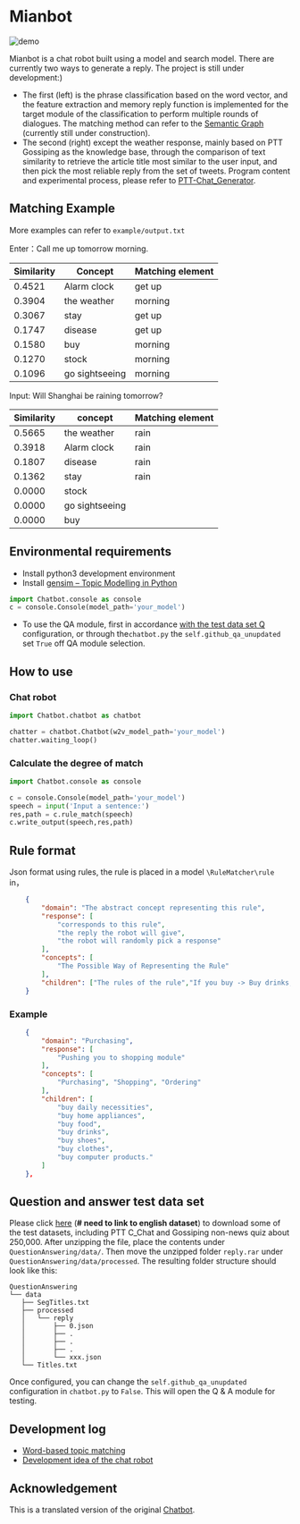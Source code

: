 # Mianbot

![demo](https://raw.githubusercontent.com/zake7749/Chatbot/master/docs/demo.png)

Mianbot is a chat robot built using a model and search model. There are currently two ways to generate a reply. The project is still under development:)

* The first (left) is the phrase classification based on the word vector, and the feature extraction and memory reply function is implemented for the target module of the classification to perform multiple rounds of dialogues. The matching method can refer to the [Semantic Graph](https://github.com/zake7749/Semantic-Graph) (currently still under construction).
* The second (right) except the weather response, mainly based on PTT Gossiping as the knowledge base, through the comparison of text similarity to retrieve the article title most similar to the user input, and then pick the most reliable reply from the set of tweets. Program content and experimental process, please refer to [PTT-Chat_Generator](https://github.com/zake7749/PTT-Chat-Generator).

## Matching Example

More examples can refer to `example/output.txt`

Enter：Call me up tomorrow morning.

|Similarity|Concept|Matching element|
|------|----|------|
|0.4521|Alarm clock|get up|
0.3904|the weather|morning|
0.3067|stay|get up|
0.1747|disease|get up|
0.1580|buy|morning|
0.1270|stock|morning|
0.1096|go sightseeing|morning|

Input: Will Shanghai be raining tomorrow?

Similarity|concept|Matching element|
|------|----|------|
0.5665|the weather|rain|
0.3918|Alarm clock|rain|
0.1807|disease|rain|
0.1362|stay|rain|
0.0000|stock| |
0.0000|go sightseeing| |
0.0000|buy| |

## Environmental requirements

* Install python3 development environment
* Install [gensim – Topic Modelling in Python](https://github.com/RaRe-Technologies/gensim)

```python
import Chatbot.console as console
c = console.Console(model_path='your_model')
```

* To use the QA module, first in accordance [with the test data set Q](https://github.com/zake7749/Chatbot#%E5%95%8F%E7%AD%94%E6%B8%AC%E8%A9%A6%E7%94%A8%E8%B3%87%E6%96%99%E9%9B%86) configuration, or through the`chatbot.py` the `self.github_qa_unupdated` set `True` off QA module selection.

## How to use

### Chat robot

```python
import Chatbot.chatbot as chatbot

chatter = chatbot.Chatbot(w2v_model_path='your_model')
chatter.waiting_loop()
```

### Calculate the degree of match

```python
import Chatbot.console as console

c = console.Console(model_path='your_model')
speech = input('Input a sentence:')
res,path = c.rule_match(speech)
c.write_output(speech,res,path)
```

## Rule format

Json format using rules, the rule is placed in a model `\RuleMatcher\rule` in，

```json
    {
        "domain": "The abstract concept representing this rule",
        "response": [
		    "corresponds to this rule",
        	"the reply the robot will give",
        	"the robot will randomly pick a response"
        ],
        "concepts": [
            "The Possible Way of Representing the Rule"
        ],
        "children": ["The rules of the rule","If you buy -> Buy drinks, buy clothes..."]
    }
```

### Example

```json
    {
        "domain": "Purchasing",
        "response": [
        	"Pushing you to shopping module"
        ],
        "concepts": [
            "Purchasing", "Shopping", "Ordering"
        ],
        "children": [
            "buy daily necessities",
            "buy home appliances",
            "buy food",
            "buy drinks",
            "buy shoes",
            "buy clothes",
            "buy computer products."
        ]
    },
```
## Question and answer test data set

Please click [here](https://drive.google.com/file/d/0BxfXm7KkNKc-RkY2Z1pONUlqODg/view?usp=sharing) (**# need to link to english dataset**) to download some of the test datasets, including PTT C_Chat and Gossiping non-news quiz about 250,000. After unzipping the file, place the contents under `QuestionAnswering/data/`. Then move the unzipped folder `reply.rar` under `QuestionAnswering/data/processed`. The resulting folder structure should look like this:
```
QuestionAnswering
└── data
   ├── SegTitles.txt
   ├── processed
   │   └── reply
   │       ├── 0.json
   │       ├── .
   │       ├── .
   │       ├── .
   │       └── xxx.json
   └── Titles.txt
```
Once configured, you can change the `self.github_qa_unupdated` configuration in `chatbot.py` to `False`. This will open the Q & A module for testing.

## Development log
* [Word-based topic matching](http://zake7749.github.io/2016/08/30/chatterbot-with-word2vec/)
* [Development idea of the chat robot](http://zake7749.github.io/2016/12/17/how-to-develop-chatbot/)

## Acknowledgement

This is a translated version of the original [Chatbot](https://github.com/zake7749/Chatbot).
